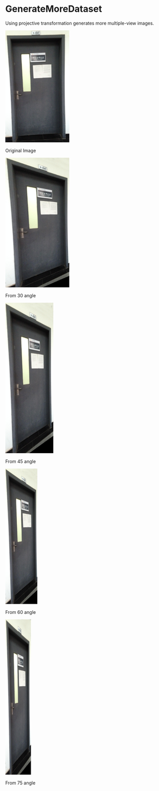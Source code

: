 # GenerateMoreDataset
Using projective transformation generates more multiple-view images.
<div>
<img width="200px" src="https://raw.githubusercontent.com/wangzhangup/GenerateMoreDataset/master/examples/IMG_1019.JPG">
<p>Original Image</p>
</div>
<div>
<img width="200px" src="https://raw.githubusercontent.com/wangzhangup/GenerateMoreDataset/master/examples/rotate_scene_30_4.jpg">
<p>From 30 angle</p>
</div>
<div>
<img width="150px" src="https://raw.githubusercontent.com/wangzhangup/GenerateMoreDataset/master/examples/rotate_scene_45_4.jpg">
<p>From 45 angle</p>
</div>
<div>
<img width="100px" src="https://raw.githubusercontent.com/wangzhangup/GenerateMoreDataset/master/examples/rotate_scene_60_4.jpg">
<p>From 60 angle</p>
</div>
<div>
<img width="80px" src="https://raw.githubusercontent.com/wangzhangup/GenerateMoreDataset/master/examples/rotate_scene_75_4.jpg">
<p>From 75 angle</p>
</div>
